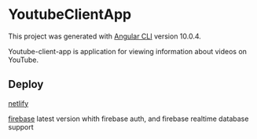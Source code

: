 # YoutubeClientApp

This project was generated with [Angular CLI](https://github.com/angular/angular-cli) version 10.0.4.

Youtube-client-app is application for viewing information about videos on YouTube.

## Deploy

[netlify](https://youtubeclientapp.netlify.app/auth)

[firebase](https://yt-client-app.web.app/) latest version whith firebase auth, and firebase realtime database support